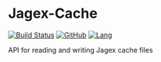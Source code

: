 # Jagex-Cache
[![Build Status](https://img.shields.io/travis/com/guthix/Jagex-Store-5?style=flat-square)](https://travis-ci.com/guthix/Jagex-Store-5)
[![GitHub](https://img.shields.io/github/license/guthix/Jagex-Store-5?style=flat-square)](https://github.com/guthix/Jagex-Store-5/blob/master/LICENSE)
[![Lang](https://img.shields.io/badge/lang-Java%209%2B-blue?style=flat-square)]()

API for reading and writing Jagex cache files
